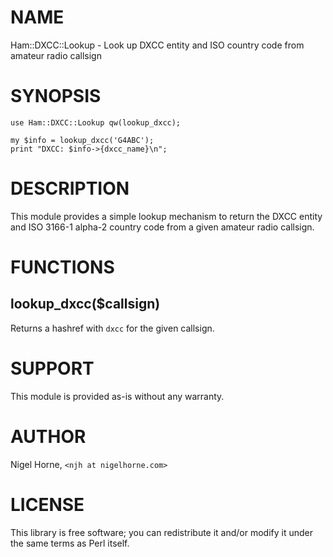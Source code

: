 # NAME

Ham::DXCC::Lookup - Look up DXCC entity and ISO country code from amateur radio callsign

# SYNOPSIS

    use Ham::DXCC::Lookup qw(lookup_dxcc);

    my $info = lookup_dxcc('G4ABC');
    print "DXCC: $info->{dxcc_name}\n";

# DESCRIPTION

This module provides a simple lookup mechanism to return the DXCC entity and ISO 3166-1 alpha-2 country code from a given amateur radio callsign.

# FUNCTIONS

## lookup\_dxcc($callsign)

Returns a hashref with `dxcc` for the given callsign.

# SUPPORT

This module is provided as-is without any warranty.

# AUTHOR

Nigel Horne, `<njh at nigelhorne.com>`

# LICENSE

This library is free software; you can redistribute it and/or modify it under the same terms as Perl itself.
